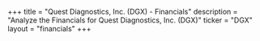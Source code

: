 +++
title = "Quest Diagnostics, Inc. (DGX) - Financials"
description = "Analyze the Financials for Quest Diagnostics, Inc. (DGX)"
ticker = "DGX"
layout = "financials"
+++

